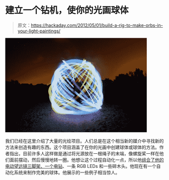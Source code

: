 # 建立一个钻机，使你的光画球体

> 原文：<https://hackaday.com/2012/05/01/build-a-rig-to-make-orbs-in-your-light-paintings/>

![](img/4042d9034d54fba58e005b6707eba1db.png "over-the-top-orb-01")

我们已经在这里介绍了大量的光绘项目。人们总是在这个相当新的媒介中寻找新的方法来创造有趣的东西。这个项目涵盖了在你的光画中创建球体或球体的方法。作者指出，目前许多人这样做是通过将光源放在一根绳子的末端，像螺旋桨一样在他们面前摆动，然后慢慢地转一圈。他想让这个过程自动化一点，所以他[组合了他的电动望远镜三脚架、一个电钻](http://www.diyphotography.net/over-the-top-orb-with-a-telescope-mount-a-drill)、一条 RGB LEDs 和一些碎木头。他现在有一个自动化系统来制作完美的球体。他展示的一些例子相当惊人。
